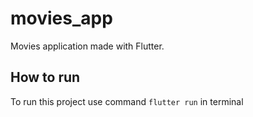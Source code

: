# movies_app

Movies application made with Flutter.

## How to run

To run this project use command `flutter run` in terminal